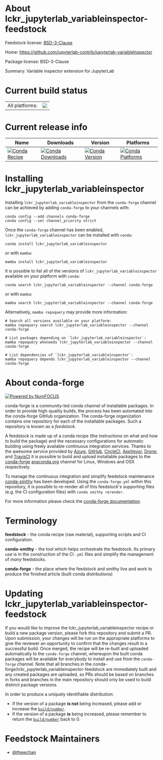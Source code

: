 About lckr_jupyterlab_variableinspector-feedstock
=================================================

Feedstock license: [BSD-3-Clause](https://github.com/conda-forge/lckr_jupyterlab_variableinspector-feedstock/blob/main/LICENSE.txt)

Home: https://github.com/jupyterlab-contrib/jupyterlab-variableInspector

Package license: BSD-3-Clause

Summary: Variable inspector extension for JupyterLab

Current build status
====================


<table><tr><td>All platforms:</td>
    <td>
      <a href="https://dev.azure.com/conda-forge/feedstock-builds/_build/latest?definitionId=23048&branchName=main">
        <img src="https://dev.azure.com/conda-forge/feedstock-builds/_apis/build/status/lckr_jupyterlab_variableinspector-feedstock?branchName=main">
      </a>
    </td>
  </tr>
</table>

Current release info
====================

| Name | Downloads | Version | Platforms |
| --- | --- | --- | --- |
| [![Conda Recipe](https://img.shields.io/badge/recipe-lckr_jupyterlab_variableinspector-green.svg)](https://anaconda.org/conda-forge/lckr_jupyterlab_variableinspector) | [![Conda Downloads](https://img.shields.io/conda/dn/conda-forge/lckr_jupyterlab_variableinspector.svg)](https://anaconda.org/conda-forge/lckr_jupyterlab_variableinspector) | [![Conda Version](https://img.shields.io/conda/vn/conda-forge/lckr_jupyterlab_variableinspector.svg)](https://anaconda.org/conda-forge/lckr_jupyterlab_variableinspector) | [![Conda Platforms](https://img.shields.io/conda/pn/conda-forge/lckr_jupyterlab_variableinspector.svg)](https://anaconda.org/conda-forge/lckr_jupyterlab_variableinspector) |

Installing lckr_jupyterlab_variableinspector
============================================

Installing `lckr_jupyterlab_variableinspector` from the `conda-forge` channel can be achieved by adding `conda-forge` to your channels with:

```
conda config --add channels conda-forge
conda config --set channel_priority strict
```

Once the `conda-forge` channel has been enabled, `lckr_jupyterlab_variableinspector` can be installed with `conda`:

```
conda install lckr_jupyterlab_variableinspector
```

or with `mamba`:

```
mamba install lckr_jupyterlab_variableinspector
```

It is possible to list all of the versions of `lckr_jupyterlab_variableinspector` available on your platform with `conda`:

```
conda search lckr_jupyterlab_variableinspector --channel conda-forge
```

or with `mamba`:

```
mamba search lckr_jupyterlab_variableinspector --channel conda-forge
```

Alternatively, `mamba repoquery` may provide more information:

```
# Search all versions available on your platform:
mamba repoquery search lckr_jupyterlab_variableinspector --channel conda-forge

# List packages depending on `lckr_jupyterlab_variableinspector`:
mamba repoquery whoneeds lckr_jupyterlab_variableinspector --channel conda-forge

# List dependencies of `lckr_jupyterlab_variableinspector`:
mamba repoquery depends lckr_jupyterlab_variableinspector --channel conda-forge
```


About conda-forge
=================

[![Powered by
NumFOCUS](https://img.shields.io/badge/powered%20by-NumFOCUS-orange.svg?style=flat&colorA=E1523D&colorB=007D8A)](https://numfocus.org)

conda-forge is a community-led conda channel of installable packages.
In order to provide high-quality builds, the process has been automated into the
conda-forge GitHub organization. The conda-forge organization contains one repository
for each of the installable packages. Such a repository is known as a *feedstock*.

A feedstock is made up of a conda recipe (the instructions on what and how to build
the package) and the necessary configurations for automatic building using freely
available continuous integration services. Thanks to the awesome service provided by
[Azure](https://azure.microsoft.com/en-us/services/devops/), [GitHub](https://github.com/),
[CircleCI](https://circleci.com/), [AppVeyor](https://www.appveyor.com/),
[Drone](https://cloud.drone.io/welcome), and [TravisCI](https://travis-ci.com/)
it is possible to build and upload installable packages to the
[conda-forge](https://anaconda.org/conda-forge) [anaconda.org](https://anaconda.org/)
channel for Linux, Windows and OSX respectively.

To manage the continuous integration and simplify feedstock maintenance
[conda-smithy](https://github.com/conda-forge/conda-smithy) has been developed.
Using the ``conda-forge.yml`` within this repository, it is possible to re-render all of
this feedstock's supporting files (e.g. the CI configuration files) with ``conda smithy rerender``.

For more information please check the [conda-forge documentation](https://conda-forge.org/docs/).

Terminology
===========

**feedstock** - the conda recipe (raw material), supporting scripts and CI configuration.

**conda-smithy** - the tool which helps orchestrate the feedstock.
                   Its primary use is in the construction of the CI ``.yml`` files
                   and simplify the management of *many* feedstocks.

**conda-forge** - the place where the feedstock and smithy live and work to
                  produce the finished article (built conda distributions)


Updating lckr_jupyterlab_variableinspector-feedstock
====================================================

If you would like to improve the lckr_jupyterlab_variableinspector recipe or build a new
package version, please fork this repository and submit a PR. Upon submission,
your changes will be run on the appropriate platforms to give the reviewer an
opportunity to confirm that the changes result in a successful build. Once
merged, the recipe will be re-built and uploaded automatically to the
`conda-forge` channel, whereupon the built conda packages will be available for
everybody to install and use from the `conda-forge` channel.
Note that all branches in the conda-forge/lckr_jupyterlab_variableinspector-feedstock are
immediately built and any created packages are uploaded, so PRs should be based
on branches in forks and branches in the main repository should only be used to
build distinct package versions.

In order to produce a uniquely identifiable distribution:
 * If the version of a package **is not** being increased, please add or increase
   the [``build/number``](https://docs.conda.io/projects/conda-build/en/latest/resources/define-metadata.html#build-number-and-string).
 * If the version of a package **is** being increased, please remember to return
   the [``build/number``](https://docs.conda.io/projects/conda-build/en/latest/resources/define-metadata.html#build-number-and-string)
   back to 0.

Feedstock Maintainers
=====================

* [@thewchan](https://github.com/thewchan/)

